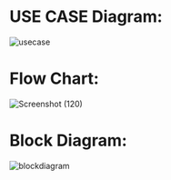 
# USE CASE Diagram:
![usecase](https://user-images.githubusercontent.com/42562641/157808394-f7c70346-51a8-4248-837e-07dd47ea6a81.jpg)
# Flow Chart:
![Screenshot (120)](https://user-images.githubusercontent.com/98826329/157848055-6ac0d5e1-a0c9-4a8e-92ff-c51b1bf81cca.png)
# Block Diagram:
![blockdiagram](https://user-images.githubusercontent.com/42562641/157853373-474f64a8-5aa3-43e0-9859-918a6d484591.jpg)

